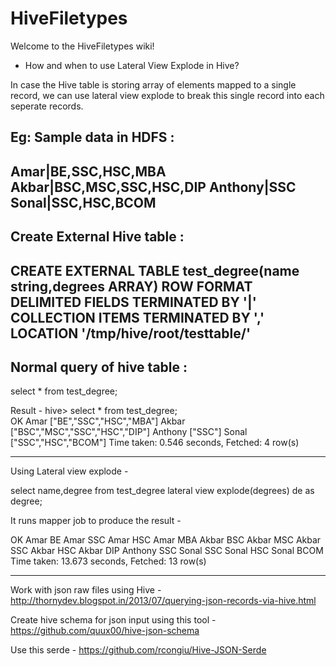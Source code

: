 # HiveFiletypes

Welcome to the HiveFiletypes wiki!

- How and when to use Lateral View Explode in Hive?

In case the Hive table is storing array of elements mapped to a single record, we can use lateral view explode to break this single record into each seperate records.

Eg:
Sample data in HDFS :
-----------------------------------
Amar|BE,SSC,HSC,MBA
Akbar|BSC,MSC,SSC,HSC,DIP
Anthony|SSC
Sonal|SSC,HSC,BCOM
--------------------------------------
Create External Hive table  :
--------------------------------------
CREATE EXTERNAL TABLE test_degree(name string,degrees ARRAY<string>) ROW FORMAT DELIMITED FIELDS TERMINATED BY '|' COLLECTION ITEMS TERMINATED 
BY ',' LOCATION '/tmp/hive/root/testtable/'
-------------------------------------

Normal query of hive table :
-------------------------------
select * from test_degree;

Result -
hive> select * from test_degree;                                                                                                                     
OK
Amar    ["BE","SSC","HSC","MBA"]
Akbar   ["BSC","MSC","SSC","HSC","DIP"]
Anthony ["SSC"]
Sonal   ["SSC","HSC","BCOM"]
Time taken: 0.546 seconds, Fetched: 4 row(s)

--------------------------------------------
Using Lateral view explode -

select name,degree from test_degree lateral view explode(degrees) de as degree;

It runs mapper job to produce the result -

OK
Amar    BE
Amar    SSC
Amar    HSC
Amar    MBA
Akbar   BSC
Akbar   MSC
Akbar   SSC
Akbar   HSC
Akbar   DIP
Anthony SSC
Sonal   SSC
Sonal   HSC
Sonal   BCOM
Time taken: 13.673 seconds, Fetched: 13 row(s)

------------------------------------------------------------------------------

Work with json raw files using Hive -
http://thornydev.blogspot.in/2013/07/querying-json-records-via-hive.html

Create hive schema for json input using this tool - https://github.com/quux00/hive-json-schema

Use this serde - https://github.com/rcongiu/Hive-JSON-Serde
